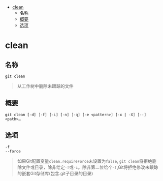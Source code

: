 - [clean](#clean)
  - [名称](#%e5%90%8d%e7%a7%b0)
  - [概要](#%e6%a6%82%e8%a6%81)
  - [选项](#%e9%80%89%e9%a1%b9)

# clean
## 名称
`git clean`  
> 从工作树中删除未跟踪的文件

## 概要  
```
git clean [-d] [-f] [-i] [-n] [-q] [-e <pattern>] [-x | -X] [--] <path>…​
```
## 选项
`-f`  
`--force`
> 如果Git配置变量`clean.requireForce`未设置为`false`, `git clean`将拒绝删除文件或目录，除非给定`-f`或`-i`。除非第二位给个`-f`,Git将拒绝修改未跟踪的嵌套Git存储库(包含.git子目录的目录)